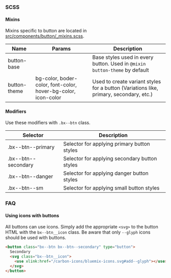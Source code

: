### SCSS

#### Mixins

Mixins specific to button are located in [src/components/button/_mixins.scss]().

| Name         | Params                                                        | Description                                                                            |
|--------------|---------------------------------------------------------------|----------------------------------------------------------------------------------------|
| button-base  |                                                               | Base styles used in every button. Used in `@mixin button-theme` by default             |
| button-theme | bg-color, boder-color, font-color, hover-bg-color, icon-color | Used to create variant styles for a button (Variations like, primary, secondary, etc.) |


#### Modifiers

Use these modifiers with `.bx--btn` class.

| Selector            | Description                                   |
|---------------------|-----------------------------------------------|
| .bx--btn--primary   | Selector for applying primary button styles   |
| .bx--btn--secondary | Selector for applying secondary button styles |
| .bx--btn--danger    | Selector for applying danger button styles    |
| .bx--btn--sm        | Selector for applying small button styles     |


### FAQ

#### Using icons with buttons

All buttons can use icons. 
Simply add the appropriate `<svg>` to the button HTML with the `bx--btn__icon` class.
Be aware that only `--glyph` icons should be used with buttons.

```html
<button class="bx--btn bx--btn--secondary" type="button">
  Secondary
  <svg class="bx--btn__icon">
    <use xlink:href="/carbon-icons/bluemix-icons.svg#add--glyph"></use>
  </svg>
</button>
```
